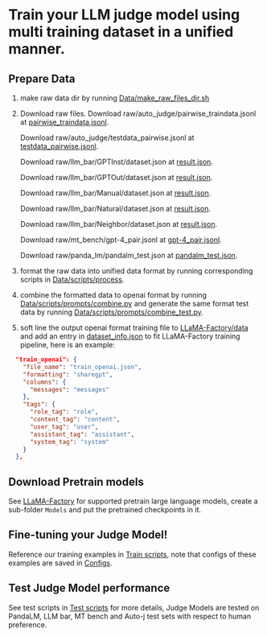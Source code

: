 # Train your LLM judge model using multi training dataset in a unified manner.

## Prepare Data

1. make raw data dir by running [Data/make_raw_files_dir.sh](Data/make_raw_files_dir.sh])
2. Download raw files.
    Download raw/auto_judge/pairwise_traindata.jsonl at [pairwise_traindata.jsonl](https://github.com/GAIR-NLP/auto-j/blob/main/data/training/pairwise_traindata.jsonl).

    Download raw/auto_judge/testdata_pairwise.jsonl at [testdata_pairwise.jsonl](https://github.com/GAIR-NLP/auto-j/blob/main/data/test/testdata_pairwise.jsonl).

    Download raw/llm_bar/GPTInst/dataset.json at [result.json](https://github.com/princeton-nlp/LLMBar/blob/main/Dataset/LLMBar/Adversarial/GPTInst/evaluators/GPT-4/CoT/result.json).

    Download raw/llm_bar/GPTOut/dataset.json at [result.json](https://github.com/princeton-nlp/LLMBar/blob/main/Dataset/LLMBar/Adversarial/GPTOut/evaluators/GPT-4/CoT/result.json).

    Download raw/llm_bar/Manual/dataset.json at [result.json](https://github.com/princeton-nlp/LLMBar/blob/main/Dataset/LLMBar/Adversarial/Manual/evaluators/GPT-4/CoT/result.json).

    Download raw/llm_bar/Natural/dataset.json at [result.json](https://github.com/princeton-nlp/LLMBar/blob/main/Dataset/LLMBar/Natural/evaluators/GPT-4/CoT/result.json).

    Download raw/llm_bar/Neighbor/dataset.json at [result.json](https://github.com/princeton-nlp/LLMBar/blob/main/Dataset/LLMBar/Adversarial/Neighbbor/evaluators/GPT-4/CoT/result.json).

    Download raw/mt_bench/gpt-4_pair.jsonl at [gpt-4_pair.jsonl](https://huggingface.co/spaces/lmsys/mt-bench/resolve/main/data/mt_bench/model_judgment/gpt-4_pair.jsonl).

    Download raw/panda_lm/pandalm_test.json at [pandalm_test.json](https://github.com/WeOpenML/PandaLM/blob/main/data/testset-v1.json).
3. format the raw data into unified data format by running corresponding scripts in [Data/scripts/process](Data/scripts/process).

4. combine the formatted data to openai format by running [Data/scripts/prompts/combine.py](Data/scripts/prompts/combine.py) and generate the same format test data by running [Data/scripts/prompts/combine_test.py](Data/scripts/prompts/combine_test.py).

5. soft line the output openai format training file to [LLaMA-Factory/data](LLaMA-Factory/data) and add an entry in  [dataset_info.json](LLaMA-Factory/data/dataset_info.json) to fit LLaMA-Factory training pipeline, here is an example:
```json
  "train_openai": {
    "file_name": "train_openai.json",
    "formatting": "sharegpt",
    "columns": {
      "messages": "messages"
    },
    "tags": {
      "role_tag": "role",
      "content_tag": "content",
      "user_tag": "user",
      "assistant_tag": "assistant",
      "system_tag": "system"
    }
  },
```

## Download Pretrain models

See [LLaMA-Factory](https://github.com/hiyouga/LLaMA-Factory) for supported pretrain large language models, create a sub-folder `Models` and put the pretrained checkpoints in it.

## Fine-tuning your Judge Model! 

Reference our training examples in [Train scripts](Train_scripts), note that configs of these examples are saved in [Configs](Configs).

## Test Judge Model performance

See test scripts in [Test scripts](Test_scripts) for more details, Judge Models are tested on PandaLM, LLM bar, MT bench and Auto-j test sets with respect to human preference.